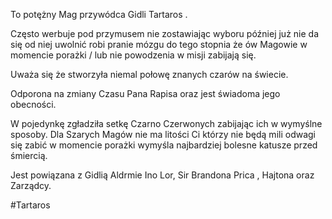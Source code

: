 To potężny Mag przywódca Gidli Tartaros .

Często werbuje pod przymusem nie zostawiając wyboru później już nie da się od niej uwolnić robi pranie mózgu do tego stopnia że ów Magowie w momencie porażki / lub nie powodzenia w misji zabijają się.

Uważa się że stworzyła niemal połowę znanych czarów na świecie.

Odporona na zmiany Czasu Pana Rapisa oraz jest świadoma jego obecności.

W pojedynkę zgładziła setkę Czarno Czerwonych zabijając ich w wymyślne sposoby. Dla Szarych Magów nie ma litości Ci którzy nie będą mili odwagi się zabić w momencie porażki wymyśla najbardziej bolesne katusze przed śmiercią.

Jest powiązana z Gidlią Aldrmie Ino Lor, Sir Brandona Prica , Hajtona oraz Zarządcy.

#Tartaros
